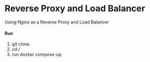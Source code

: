 # Reverse Proxy and Load Balancer

Using Nginx as a Reverse Proxy and Load Balancer

#### Run
1. git clone
2. cd /
3. run docker compose-up
